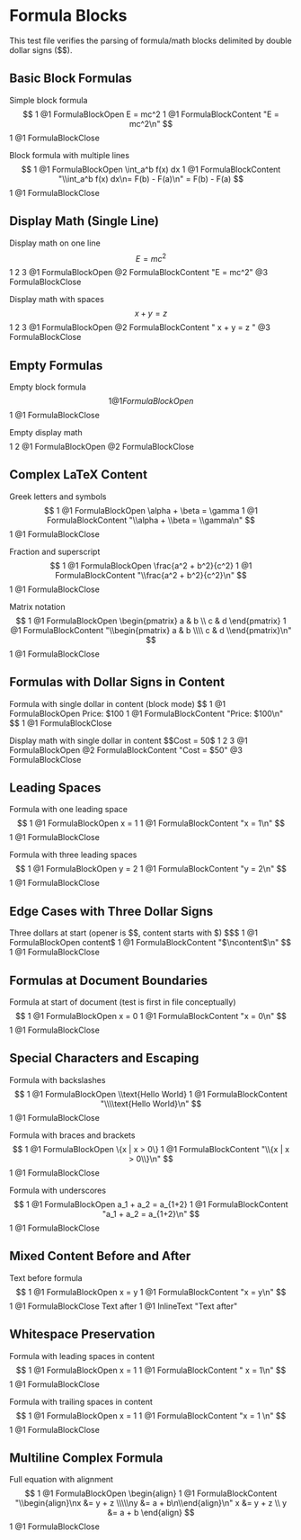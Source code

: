 # Formula Blocks

This test file verifies the parsing of formula/math blocks delimited by double dollar signs ($$).

## Basic Block Formulas

Simple block formula
$$
1
@1 FormulaBlockOpen
E = mc^2
1
@1 FormulaBlockContent "E = mc^2\n"
$$
1
@1 FormulaBlockClose

Block formula with multiple lines
$$
1
@1 FormulaBlockOpen
\int_a^b f(x) dx
1
@1 FormulaBlockContent "\\int_a^b f(x) dx\n= F(b) - F(a)\n"
= F(b) - F(a)
$$
1
@1 FormulaBlockClose

## Display Math (Single Line)

Display math on one line
$$E = mc^2$$
1 2       3
@1 FormulaBlockOpen
@2 FormulaBlockContent "E = mc^2"
@3 FormulaBlockClose

Display math with spaces
$$ x + y = z $$
1 2          3
@1 FormulaBlockOpen
@2 FormulaBlockContent " x + y = z "
@3 FormulaBlockClose

## Empty Formulas

Empty block formula
$$
1
@1 FormulaBlockOpen
$$
1
@1 FormulaBlockClose

Empty display math
$$$$
1 2
@1 FormulaBlockOpen
@2 FormulaBlockClose

## Complex LaTeX Content

Greek letters and symbols
$$
1
@1 FormulaBlockOpen
\alpha + \beta = \gamma
1
@1 FormulaBlockContent "\\alpha + \\beta = \\gamma\n"
$$
1
@1 FormulaBlockClose

Fraction and superscript
$$
1
@1 FormulaBlockOpen
\frac{a^2 + b^2}{c^2}
1
@1 FormulaBlockContent "\\frac{a^2 + b^2}{c^2}\n"
$$
1
@1 FormulaBlockClose

Matrix notation
$$
1
@1 FormulaBlockOpen
\begin{pmatrix} a & b \\ c & d \end{pmatrix}
1
@1 FormulaBlockContent "\\begin{pmatrix} a & b \\\\ c & d \\end{pmatrix}\n"
$$
1
@1 FormulaBlockClose

## Formulas with Dollar Signs in Content

Formula with single dollar in content (block mode)
$$
1
@1 FormulaBlockOpen
Price: $100
1
@1 FormulaBlockContent "Price: $100\n"
$$
1
@1 FormulaBlockClose

Display math with single dollar in content
$$Cost = $50$$
1 2         3
@1 FormulaBlockOpen
@2 FormulaBlockContent "Cost = $50"
@3 FormulaBlockClose

## Leading Spaces

Formula with one leading space
 $$
 1
 @1 FormulaBlockOpen
x = 1
1
@1 FormulaBlockContent "x = 1\n"
 $$
 1
 @1 FormulaBlockClose

Formula with three leading spaces
   $$
   1
   @1 FormulaBlockOpen
y = 2
1
@1 FormulaBlockContent "y = 2\n"
   $$
   1
   @1 FormulaBlockClose

## Edge Cases with Three Dollar Signs

Three dollars at start (opener is $$, content starts with $)
$$$
1
@1 FormulaBlockOpen
content$
1
@1 FormulaBlockContent "$\ncontent$\n"
$$
1
@1 FormulaBlockClose

## Formulas at Document Boundaries

Formula at start of document (test is first in file conceptually)
$$
1
@1 FormulaBlockOpen
x = 0
1
@1 FormulaBlockContent "x = 0\n"
$$
1
@1 FormulaBlockClose

## Special Characters and Escaping

Formula with backslashes
$$
1
@1 FormulaBlockOpen
\\text{Hello World}
1
@1 FormulaBlockContent "\\\\text{Hello World}\n"
$$
1
@1 FormulaBlockClose

Formula with braces and brackets
$$
1
@1 FormulaBlockOpen
\{x | x > 0\}
1
@1 FormulaBlockContent "\\{x | x > 0\\}\n"
$$
1
@1 FormulaBlockClose

Formula with underscores
$$
1
@1 FormulaBlockOpen
a_1 + a_2 = a_{1+2}
1
@1 FormulaBlockContent "a_1 + a_2 = a_{1+2}\n"
$$
1
@1 FormulaBlockClose

## Mixed Content Before and After

Text before formula
$$
1
@1 FormulaBlockOpen
x = y
1
@1 FormulaBlockContent "x = y\n"
$$
1
@1 FormulaBlockClose
Text after
1
@1 InlineText "Text after"

## Whitespace Preservation

Formula with leading spaces in content
$$
1
@1 FormulaBlockOpen
  x = 1
1
@1 FormulaBlockContent "  x = 1\n"
$$
1
@1 FormulaBlockClose

Formula with trailing spaces in content
$$
1
@1 FormulaBlockOpen
x = 1   
1
@1 FormulaBlockContent "x = 1   \n"
$$
1
@1 FormulaBlockClose

## Multiline Complex Formula

Full equation with alignment
$$
1
@1 FormulaBlockOpen
\begin{align}
1
@1 FormulaBlockContent "\\begin{align}\nx &= y + z \\\\\ny &= a + b\n\\end{align}\n"
x &= y + z \\
y &= a + b
\end{align}
$$
1
@1 FormulaBlockClose
